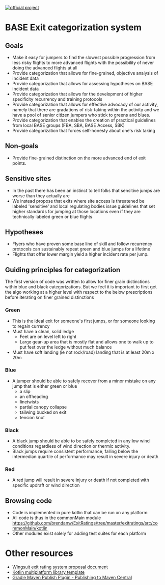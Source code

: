 [![official project](http://jb.gg/badges/official.svg)](https://github.com/JetBrains#jetbrains-on-github)

# BASE Exit categorization system

## Goals
- Make it easy for jumpers to find the slowest possible progression from less risky flights to more advanced flights with the possibility of never doing the advanced flights at all
- Provide categorization that allows for fine-grained, objective analysis of incident data
- Provide categorization that allows for assessing hypotheses on BASE incident data
- Provide categorization that allows for the development of higher specificity recurrency and training protocols
- Provide categorization that allows for effective advocacy of our activity, namely that there are gradations of risk-taking within the activity and we have a pool of senior citizen jumpers who stick to greens and blues.
- Provide categorization that enables the creation of practical guidelines from local BASE groups (FBA, SBA, BASE Access, SBK)
- Provide categorization that forces self-honesty about one's risk taking

## Non-goals
- Provide fine-grained distinction on the more advanced end of exit points.

## Sensitive sites
- In the past there has been an instinct to tell folks that sensitive jumps are worse than they actually are
- We instead propose that exits where site access is threatened be labeled 'sensitive' and local regulating bodies issue guidelines that set higher standards for jumping at those locations even if they are technically labeled green or blue flights

## Hypotheses
- Flyers who have proven some base line of skill and follow recurrency protocols can sustainably repeat green and blue jumps for a lifetime
- Flights that offer lower margin yield a higher incident rate per jump.

## Guiding principles for categorization
The first version of code was written to allow for finer grain distinctions within blue and black categorizations. But we feel it is important to first get the algo working at a higher level with respect to the below prescriptions before iterating on finer grained distinctions

### Green
- This is the ideal exit for someone's first jumps, or for someone looking to regain currency
- Must have a clean, solid ledge
  - Feet are on level left to right
  - Large gear-up area that is mostly flat and allows one to walk up to put feet over the ledge without much balance
- Must have soft landing (ie not rock/road) landing that is at least 20m x 20m


### Blue
- A jumper should be able to safely recover from a minor mistake on any jump that is either green or blue
  - a slip
  - an offheading
  - linetwists
  - partial canopy collapse
  - tailwing bucked on exit
  - tension knot

### Black
- A black jump should be able to be safely completed in any low wind conditions regardless of wind direction or thermic activity.
- Black jumps require consistent performance; falling below the intermedian quartile of performance may result in severe injury or death.

### Red
- A red jump will result in severe injury or death if not completed with specific updraft or wind direction

## Browsing code
- Code is implemented in pure kotlin that can be run on any platform
- All code is thus in the commonMain module https://github.com/brendanw/ExitRatings/tree/master/exitratings/src/commonMain/kotlin
- Other modules exist solely for adding test suites for each platform

# Other resources
* [Wingsuit exit rating system proposal document](https://docs.google.com/document/d/1o5gyGeIPlDgTJ5vPKI4J9P95pzmnM1hy93LcNmRVn9s/edit?tab=t.0)
* [Kotlin multiplatform library template](https://github.com/Kotlin/multiplatform-library-template)
* [Gradle Maven Publish Plugin \- Publishing to Maven Central](https://vanniktech.github.io/gradle-maven-publish-plugin/central/)
